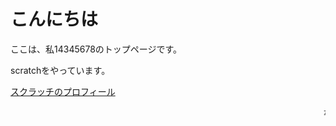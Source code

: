 <!DOCTYPE html>
<html lang="ja">
<head>
 <meta charset="utf-8">
 <title>14345678toppage</title>
 <meta name="description" content="14345678のトップページ">
 <link rel="stylesheet" href="bulma">
</head>
<body>
  <h1>こんにちは</h1><p>ここは、私14345678のトップページです。</p><p>scratchをやっています。</p>
	<p>
		<a href="https://scratch.mit.edu/users/14345678/"class="button">スクラッチのプロフィール</a>
	</p>
	<p>
	<quote>
	<marquee>なんか文字列</marquee>
	</quote>
	<p>
